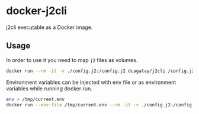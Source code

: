 # docker-j2cli

j2cli executable as a Docker image.

## Usage

In order to use it you need to map ``j2`` files as volumes.

```sh
docker run --rm -it -v ./config.j2:/config.j2 dcagatay/j2cli /config.j2
```

Environment variables can be injected with env file or as environment variables while running docker run.

```sh
env > /tmp/current.env
docker run --env-file /tmp/current.env --rm -it -v ./config.j2:/config.j2 dcagatay/j2cli /config.j2
```
